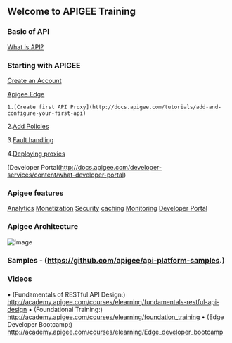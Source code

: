 ## Welcome to APIGEE Training

### Basic of API
[What is API?](http://docs.apigee.com/api-services/content/understanding-apis-and-api-proxies) 

### Starting with APIGEE

[Create an Account](http://docs.apigee.com/api-services/content/creating-apigee-edge-account)

[Apigee Edge](http://docs.apigee.com/api-services/content/what-apigee-edge)

    1.[Create first API Proxy](http://docs.apigee.com/tutorials/add-and-configure-your-first-api)

2.[Add Policies](http://docs.apigee.com/tutorials/add-policies-your-api)

3.[Fault handling](http://docs.apigee.com/api-services/content/fault-handling)

4.[Deploying proxies](http://docs.apigee.com/api-services/content/deploying-proxies-ui)
    
    
[Developer Portal(http://docs.apigee.com/developer-services/content/what-developer-portal)

### Apigee features

   [Analytics](http://docs.apigee.com/analytics-services/content/analytics-services-overview)
   [Monetization](http://docs.apigee.com/monetization/content/configure-monetization-developer-portal)
   [Security](http://docs.apigee.com/api-services/content/api-security)
   [caching](http://docs.apigee.com/api-services/content/caching-edge)
   [Monitoring](http://docs.apigee.com/api-services/content/using-trace-tool-0)
   [Developer Portal](http://docs.apigee.com/developer-services/content/what-developer-portal)
    
### Apigee Architecture

![Image](src)

### Samples - (https://github.com/apigee/api-platform-samples.)


### Videos 

•	(Fundamentals of RESTful API Design:) http://academy.apigee.com/courses/elearning/fundamentals-restful-api-design
•	(Foundational Training:) http://academy.apigee.com/courses/elearning/foundation_training
•	(Edge Developer Bootcamp:)  http://academy.apigee.com/courses/elearning/Edge_developer_bootcamp

